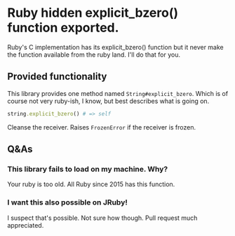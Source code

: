 # Ruby hidden explicit_bzero() function exported.

Ruby's C implementation has its explicit_bzero() function but it never
make the function available from the ruby land.  I'll do that for you.

## Provided functionality

This library provides one method named `String#explicit_bzero`.  Which
is of course not very ruby-ish, I know, but best describes what is
going on.

```ruby
string.explicit_bzero() # => self
```

Cleanse the receiver.  Raises `FrozenError` if the receiver is frozen.

## Q&As

### This library fails to load on my machine.  Why?

Your ruby is too old.  All Ruby since 2015 has this function.

### I want this also possible on JRuby!

I suspect that's possible.  Not sure how though.  Pull request much
appreciated.
